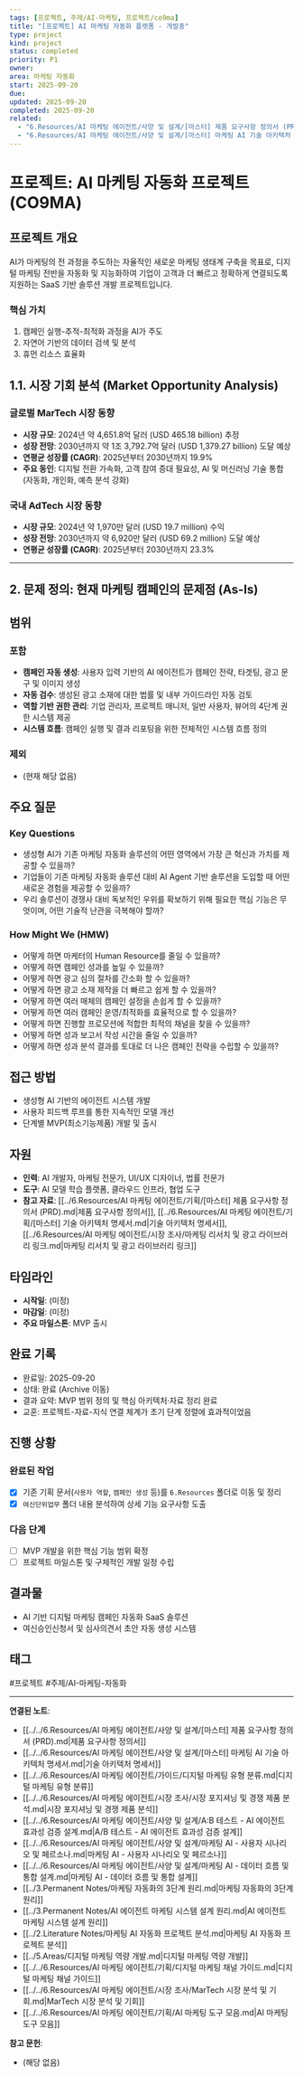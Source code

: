```yaml
---
tags: [프로젝트, 주제/AI-마케팅, 프로젝트/co9ma]
title: "[프로젝트] AI 마케팅 자동화 플랫폼 - 개발중"
type: project
kind: project
status: completed
priority: P1
owner: 
area: 마케팅 자동화
start: 2025-09-20
due: 
updated: 2025-09-20
completed: 2025-09-20
related:
  - "6.Resources/AI 마케팅 에이전트/사양 및 설계/[마스터] 제품 요구사항 정의서 (PRD).md"
  - "6.Resources/AI 마케팅 에이전트/사양 및 설계/[마스터] 마케팅 AI 기술 아키텍처 명세서.md"
---
```


# 프로젝트: AI 마케팅 자동화 프로젝트 (CO9MA)

## 프로젝트 개요
<!-- 프로젝트의 목적과 목표 -->
AI가 마케팅의 전 과정을 주도하는 자율적인 새로운 마케팅 생태계 구축을 목표로, 디지털 마케팅 전반을 자동화 및 지능화하여 기업이 고객과 더 빠르고 정확하게 연결되도록 지원하는 SaaS 기반 솔루션 개발 프로젝트입니다.

### 핵심 가치
1.  캠페인 실행-추적-최적화 과정을 AI가 주도
2.  자연어 기반의 데이터 검색 및 분석
3.  휴먼 리소스 효율화

## 1.1. 시장 기회 분석 (Market Opportunity Analysis)

### 글로벌 MarTech 시장 동향
- **시장 규모**: 2024년 약 4,651.8억 달러 (USD 465.18 billion) 추정
- **성장 전망**: 2030년까지 약 1조 3,792.7억 달러 (USD 1,379.27 billion) 도달 예상
- **연평균 성장률 (CAGR)**: 2025년부터 2030년까지 19.9%
- **주요 동인**: 디지털 전환 가속화, 고객 참여 증대 필요성, AI 및 머신러닝 기술 통합 (자동화, 개인화, 예측 분석 강화)

### 국내 AdTech 시장 동향
- **시장 규모**: 2024년 약 1,970만 달러 (USD 19.7 million) 수익
- **성장 전망**: 2030년까지 약 6,920만 달러 (USD 69.2 million) 도달 예상
- **연평균 성장률 (CAGR)**: 2025년부터 2030년까지 23.3%

---

## 2. 문제 정의: 현재 마케팅 캠페인의 문제점 (As-Is)

## 범위
<!-- 프로젝트에 포함되는 것과 포함되지 않는 것 -->

### 포함
- **캠페인 자동 생성**: 사용자 입력 기반의 AI 에이전트가 캠페인 전략, 타겟팅, 광고 문구 및 이미지 생성
- **자동 검수**: 생성된 광고 소재에 대한 법률 및 내부 가이드라인 자동 검토
- **역할 기반 권한 관리**: 기업 관리자, 프로젝트 매니저, 일반 사용자, 뷰어의 4단계 권한 시스템 제공
- **시스템 흐름**: 캠페인 실행 및 결과 리포팅을 위한 전체적인 시스템 흐름 정의

### 제외
- (현재 해당 없음)

## 주요 질문
<!-- 이 프로젝트를 통해 답하고자 하는 질문들 -->
### Key Questions
- 생성형 AI가 기존 마케팅 자동화 솔루션의 어떤 영역에서 가장 큰 혁신과 가치를 제공할 수 있을까?
- 기업들이 기존 마케팅 자동화 솔루션 대비 AI Agent 기반 솔루션을 도입할 때 어떤 새로운 경험을 제공할 수 있을까?
- 우리 솔루션이 경쟁사 대비 독보적인 우위를 확보하기 위해 필요한 핵심 기능은 무엇이며, 어떤 기술적 난관을 극복해야 할까?

### How Might We (HMW)
- 어떻게 하면 마케터의 Human Resource를 줄일 수 있을까?
- 어떻게 하면 캠페인 성과를 높일 수 있을까?
- 어떻게 하면 광고 심의 절차를 간소화 할 수 있을까?
- 어떻게 하면 광고 소재 제작을 더 빠르고 쉽게 할 수 있을까?
- 어떻게 하면 여러 매체의 캠페인 설정을 손쉽게 할 수 있을까?
- 어떻게 하면 여러 캠페인 운영/최적화를 효율적으로 할 수 있을까?
- 어떻게 하면 진행할 프로모션에 적합한 최적의 채널을 찾을 수 있을까?
- 어떻게 하면 성과 보고서 작성 시간을 줄일 수 있을까?
- 어떻게 하면 성과 분석 결과를 토대로 더 나은 캠페인 전략을 수립할 수 있을까?

## 접근 방법
<!-- 어떻게 이 프로젝트를 진행할 것인가? -->
- 생성형 AI 기반의 에이전트 시스템 개발
- 사용자 피드백 루프를 통한 지속적인 모델 개선
- 단계별 MVP(최소기능제품) 개발 및 출시

## 자원
<!-- 필요한 자원들 (시간, 도구, 참고 자료 등) -->
- **인력**: AI 개발자, 마케팅 전문가, UI/UX 디자이너, 법률 전문가
- **도구**: AI 모델 학습 플랫폼, 클라우드 인프라, 협업 도구
- **참고 자료**: [[../6.Resources/AI 마케팅 에이전트/기획/[마스터] 제품 요구사항 정의서 (PRD).md|제품 요구사항 정의서]], [[../6.Resources/AI 마케팅 에이전트/기획/[마스터] 기술 아키텍처 명세서.md|기술 아키텍처 명세서]], [[../6.Resources/AI 마케팅 에이전트/시장 조사/마케팅 리서치 및 광고 라이브러리 링크.md|마케팅 리서치 및 광고 라이브러리 링크]]

## 타임라인
- **시작일**: (미정)
- **마감일**: (미정)
- **주요 마일스톤**: MVP 출시

## 완료 기록
- 완료일: 2025-09-20
- 상태: 완료 (Archive 이동)
- 결과 요약: MVP 범위 정의 및 핵심 아키텍처·자료 정리 완료
- 교훈: 프로젝트-자료-지식 연결 체계가 초기 단계 정렬에 효과적이었음

## 진행 상황
<!-- 프로젝트 진행 과정을 기록 -->

### 완료된 작업
- [x] 기존 기획 문서(`사용자 역할`, `캠페인 생성` 등)를 `6.Resources` 폴더로 이동 및 정리
- [x] `여신단위업무` 폴더 내용 분석하여 상세 기능 요구사항 도출

### 다음 단계
- [ ] MVP 개발을 위한 핵심 기능 범위 확정
- [ ] 프로젝트 마일스톤 및 구체적인 개발 일정 수립

## 결과물
<!-- 프로젝트에서 나온 결과물들 -->
- AI 기반 디지털 마케팅 캠페인 자동화 SaaS 솔루션
- 여신승인신청서 및 심사의견서 초안 자동 생성 시스템

## 태그
 #프로젝트  #주제/AI-마케팅-자동화

---

**연결된 노트**:
- [[../../6.Resources/AI 마케팅 에이전트/사양 및 설계/[마스터] 제품 요구사항 정의서 (PRD).md|제품 요구사항 정의서]]
- [[../../6.Resources/AI 마케팅 에이전트/사양 및 설계/[마스터] 마케팅 AI 기술 아키텍처 명세서.md|기술 아키텍처 명세서]]
- [[../../6.Resources/AI 마케팅 에이전트/가이드/디지털 마케팅 유형 분류.md|디지털 마케팅 유형 분류]]
- [[../../6.Resources/AI 마케팅 에이전트/시장 조사/시장 포지셔닝 및 경쟁 제품 분석.md|시장 포지셔닝 및 경쟁 제품 분석]]
- [[../../6.Resources/AI 마케팅 에이전트/사양 및 설계/A:B 테스트 - AI 에이전트 효과성 검증 설계.md|A/B 테스트 - AI 에이전트 효과성 검증 설계]]
- [[../../6.Resources/AI 마케팅 에이전트/사양 및 설계/마케팅 AI - 사용자 시나리오 및 페르소나.md|마케팅 AI - 사용자 시나리오 및 페르소나]]
- [[../../6.Resources/AI 마케팅 에이전트/사양 및 설계/마케팅 AI - 데이터 흐름 및 통합 설계.md|마케팅 AI - 데이터 흐름 및 통합 설계]]
- [[../3.Permanent Notes/마케팅 자동화의 3단계 원리.md|마케팅 자동화의 3단계 원리]]
- [[../3.Permanent Notes/AI 에이전트 마케팅 시스템 설계 원리.md|AI 에이전트 마케팅 시스템 설계 원리]]
- [[../2.Literature Notes/마케팅 AI 자동화 프로젝트 분석.md|마케팅 AI 자동화 프로젝트 분석]]
- [[../5.Areas/디지털 마케팅 역량 개발.md|디지털 마케팅 역량 개발]]
- [[../../6.Resources/AI 마케팅 에이전트/기획/디지털 마케팅 채널 가이드.md|디지털 마케팅 채널 가이드]]
- [[../../6.Resources/AI 마케팅 에이전트/시장 조사/MarTech 시장 분석 및 기회.md|MarTech 시장 분석 및 기회]]
- [[../../6.Resources/AI 마케팅 에이전트/기획/AI 마케팅 도구 모음.md|AI 마케팅 도구 모음]]

**참고 문헌**:
- (해당 없음)
